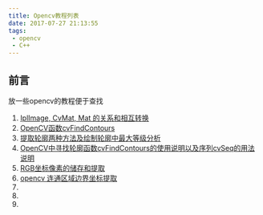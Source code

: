 ```yaml
---
title: Opencv教程列表
date: 2017-07-27 21:13:55
tags:
 - opencv
 - C++
---
```

## 前言
放一些opencv的教程便于查找


1. [IplImage, CvMat, Mat 的关系和相互转换](http://blog.csdn.net/timidsmile/article/details/7648725)
2. [OpenCV函数cvFindContours](http://blog.csdn.net/augusdi/article/details/9000893)
3. [提取轮廓两种方法及绘制轮廓中最大等级分析](http://blog.csdn.net/zcube/article/details/7357602#)
4. [OpenCV中寻找轮廓函数cvFindContours的使用说明以及序列cvSeq的用法说明](http://blog.csdn.net/augusdi/article/details/9000276)
5. [RGB坐标像素的储存和提取](http://blog.csdn.net/wenhao_ir/article/details/51554530)
6. [opencv 连通区域边界坐标提取](http://blog.csdn.net/fei13148687/article/details/46225243)
7. []()
8. []()
9. []()
